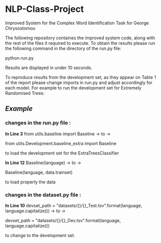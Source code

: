 # NLP-Class-Project
Improved System for the Complex Word Identification Task for George Chrysostomou

The following repository containes the improved system code, along with the rest of 
the files it required to execute. To obtain the results please run the following 
command in the directory of the run.py file:

python run.py 

Results are displayed in under 10 seconds. 

To reproduce results from the development set, as they appear on Table 1 of the report
please change imports in run.py and adjust accordingly for each model. For example to run
the development set for Extremely Randomised Trees:

## *Example*

### changes in the run.py file :

**In Line 3**
from utils.baseline import Baseline 
-> to ->  

from utils.Development.baseline_extra import Baseline

to load the development set for the ExtraTreesClassifier

**In Line 12**
Baseline(language) 
-> to -> 

Baseline(language, data.trainset)

to load properly the data

### changes in the dataset.py file :

**In Line 10**
devset_path = "datasets/{}/{}_Test.tsv".format(language, language.capitalize())
-> to ->

devset_path = "datasets/{}/{}_Dev.tsv".format(language, language.capitalize()) 

to change to the development set.


